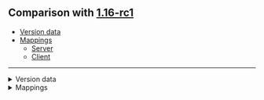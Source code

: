 ## Comparison with [1.16-rc1](https://github.com/PixiGeko/Minecraft-generated-data/tree/1.16-rc1)

- [Version data](#version-data)
- [Mappings](#mappings)
  - [Server](#server)
  - [Client](#client)

<hr/>
<details><summary>Version data</summary>
<table><tr><th></th><th align="left">1.16-rc1</th><th>1.16</th></tr><tr><td>World version</td><td><code>2565</code></td><td><code>2566</code></td></tr><tr><td>Protocol version</td><td><code>734</code></td><td><code>735</code></td></tr></table>
</details>
<details><summary>Mappings</summary>
<h2>Server</h2>

<details>
<summary>
Changes
</summary>

```
XXX.network.chat.Component +1M
```

</details>
















































































































































































































































































































<details>
<summary>
net.minecraft.network.chat.Component
</summary>

```diff
- Component nullToEmpty(String)
```

</details>










































































































































































































































































































































































































































































































































































































































































































































































































































































































































































































































































































































































































































































































































































































































































































































































































































































































































































































































































<h2>Client</h2>

<details>
<summary>
Changes
</summary>

```
XXX.mojang.realmsclient.RealmsMainScreen$RealmSelectionList +2M | +1P
```
```
XXX.realmsclient.client.RealmsError +2M -1M
```

</details>


































































<details>
<summary>
com.mojang.realmsclient.RealmsMainScreen$RealmSelectionList
</summary>

```diff
- int addMessageEntry(RealmsMainScreen$Entry)
- void clear()
```

</details>








<details>
<summary>
com.mojang.realmsclient.client.RealmsError
</summary>

```diff
- RealmsError create(String)
- void <init>(String,int)
+ void <init>(String)
```

</details>
</details>